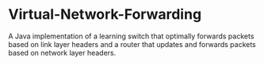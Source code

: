 # Virtual-Network-Forwarding

A Java implementation of a learning switch that optimally forwards packets based on link layer
headers and a router that updates and forwards packets based on network layer headers.
